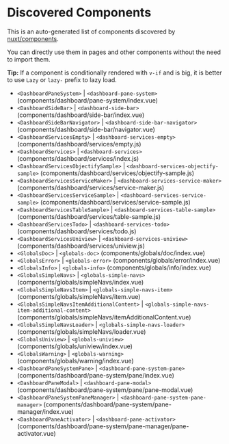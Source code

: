 # Discovered Components

This is an auto-generated list of components discovered by [nuxt/components](https://github.com/nuxt/components).

You can directly use them in pages and other components without the need to import them.

**Tip:** If a component is conditionally rendered with `v-if` and is big, it is better to use `Lazy` or `lazy-` prefix to lazy load.

- `<DashboardPaneSystem>` | `<dashboard-pane-system>` (components/dashboard/pane-system/index.vue)
- `<DashboardSideBar>` | `<dashboard-side-bar>` (components/dashboard/side-bar/index.vue)
- `<DashboardSideBarNavigator>` | `<dashboard-side-bar-navigator>` (components/dashboard/side-bar/navigator.vue)
- `<DashboardServicesEmpty>` | `<dashboard-services-empty>` (components/dashboard/services/empty.js)
- `<DashboardServices>` | `<dashboard-services>` (components/dashboard/services/index.js)
- `<DashboardServicesObjectifySample>` | `<dashboard-services-objectify-sample>` (components/dashboard/services/objectify-sample.js)
- `<DashboardServicesServiceMaker>` | `<dashboard-services-service-maker>` (components/dashboard/services/service-maker.js)
- `<DashboardServicesServiceSample>` | `<dashboard-services-service-sample>` (components/dashboard/services/service-sample.js)
- `<DashboardServicesTableSample>` | `<dashboard-services-table-sample>` (components/dashboard/services/table-sample.js)
- `<DashboardServicesTodo>` | `<dashboard-services-todo>` (components/dashboard/services/todo.js)
- `<DashboardServicesUniview>` | `<dashboard-services-uniview>` (components/dashboard/services/uniview.js)
- `<GlobalsDoc>` | `<globals-doc>` (components/globals/doc/index.vue)
- `<GlobalsError>` | `<globals-error>` (components/globals/error/index.vue)
- `<GlobalsInfo>` | `<globals-info>` (components/globals/info/index.vue)
- `<GlobalsSimpleNavs>` | `<globals-simple-navs>` (components/globals/simpleNavs/index.vue)
- `<GlobalsSimpleNavsItem>` | `<globals-simple-navs-item>` (components/globals/simpleNavs/item.vue)
- `<GlobalsSimpleNavsItemAdditionalContent>` | `<globals-simple-navs-item-additional-content>` (components/globals/simpleNavs/itemAdditionalContent.vue)
- `<GlobalsSimpleNavsLoader>` | `<globals-simple-navs-loader>` (components/globals/simpleNavs/loader.vue)
- `<GlobalsUniview>` | `<globals-uniview>` (components/globals/uniview/index.vue)
- `<GlobalsWarning>` | `<globals-warning>` (components/globals/warning/index.vue)
- `<DashboardPaneSystemPane>` | `<dashboard-pane-system-pane>` (components/dashboard/pane-system/pane/index.vue)
- `<DashboardPaneModal>` | `<dashboard-pane-modal>` (components/dashboard/pane-system/pane/pane-modal.vue)
- `<DashboardPaneSystemPaneManager>` | `<dashboard-pane-system-pane-manager>` (components/dashboard/pane-system/pane-manager/index.vue)
- `<DashboardPaneActivator>` | `<dashboard-pane-activator>` (components/dashboard/pane-system/pane-manager/pane-activator.vue)
